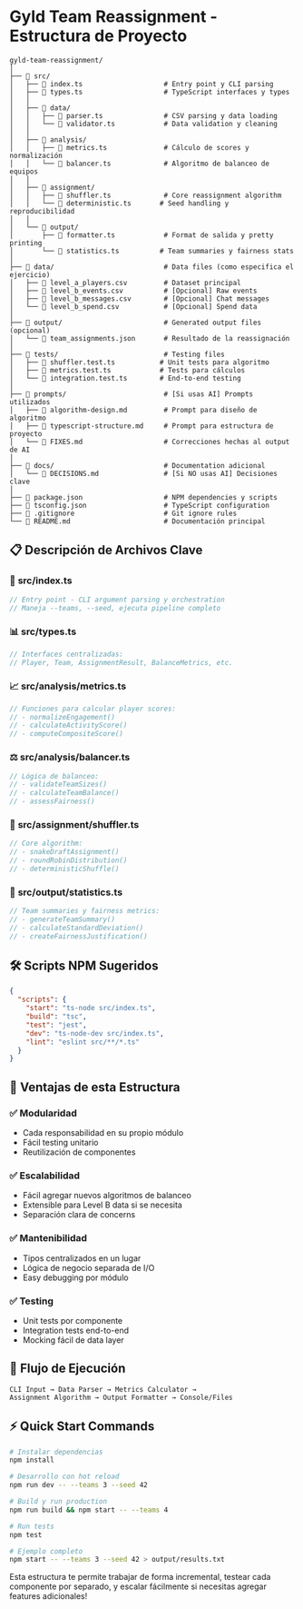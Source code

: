 # Gyld Team Reassignment - Estructura de Proyecto

```
gyld-team-reassignment/
│
├── 📁 src/
│   ├── 📄 index.ts                    # Entry point y CLI parsing
│   ├── 📄 types.ts                    # TypeScript interfaces y types
│   │
│   ├── 📁 data/
│   │   ├── 📄 parser.ts               # CSV parsing y data loading
│   │   └── 📄 validator.ts            # Data validation y cleaning
│   │
│   ├── 📁 analysis/
│   │   ├── 📄 metrics.ts              # Cálculo de scores y normalización
│   │   └── 📄 balancer.ts             # Algoritmo de balanceo de equipos
│   │
│   ├── 📁 assignment/
│   │   ├── 📄 shuffler.ts             # Core reassignment algorithm
│   │   └── 📄 deterministic.ts       # Seed handling y reproducibilidad
│   │
│   └── 📁 output/
│       ├── 📄 formatter.ts            # Format de salida y pretty printing
│       └── 📄 statistics.ts          # Team summaries y fairness stats
│
├── 📁 data/                           # Data files (como especifica el ejercicio)
│   ├── 📄 level_a_players.csv         # Dataset principal
│   ├── 📄 level_b_events.csv          # [Opcional] Raw events
│   ├── 📄 level_b_messages.csv        # [Opcional] Chat messages
│   └── 📄 level_b_spend.csv           # [Opcional] Spend data
│
├── 📁 output/                         # Generated output files (opcional)
│   └── 📄 team_assignments.json       # Resultado de la reassignación
│
├── 📁 tests/                          # Testing files
│   ├── 📄 shuffler.test.ts           # Unit tests para algoritmo
│   ├── 📄 metrics.test.ts            # Tests para cálculos
│   └── 📄 integration.test.ts        # End-to-end testing
│
├── 📁 prompts/                        # [Si usas AI] Prompts utilizados
│   ├── 📄 algorithm-design.md         # Prompt para diseño de algoritmo
│   ├── 📄 typescript-structure.md     # Prompt para estructura de proyecto
│   └── 📄 FIXES.md                    # Correcciones hechas al output de AI
│
├── 📁 docs/                           # Documentation adicional
│   └── 📄 DECISIONS.md                # [Si NO usas AI] Decisiones clave
│
├── 📄 package.json                    # NPM dependencies y scripts
├── 📄 tsconfig.json                   # TypeScript configuration
├── 📄 .gitignore                      # Git ignore rules
└── 📄 README.md                       # Documentación principal
```

## 📋 Descripción de Archivos Clave

### 🚀 **src/index.ts**
```typescript
// Entry point - CLI argument parsing y orchestration
// Maneja --teams, --seed, ejecuta pipeline completo
```

### 📊 **src/types.ts**
```typescript
// Interfaces centralizadas:
// Player, Team, AssignmentResult, BalanceMetrics, etc.
```

### 📈 **src/analysis/metrics.ts**
```typescript
// Funciones para calcular player scores:
// - normalizeEngagement()
// - calculateActivityScore()
// - computeCompositeScore()
```

### ⚖️ **src/analysis/balancer.ts**
```typescript
// Lógica de balanceo:
// - validateTeamSizes()
// - calculateTeamBalance()
// - assessFairness()
```

### 🔀 **src/assignment/shuffler.ts**
```typescript
// Core algorithm:
// - snakeDraftAssignment()
// - roundRobinDistribution()
// - deterministicShuffle()
```

### 📄 **src/output/statistics.ts**
```typescript
// Team summaries y fairness metrics:
// - generateTeamSummary()
// - calculateStandardDeviation()
// - createFairnessJustification()
```

## 🛠️ Scripts NPM Sugeridos

```json
{
  "scripts": {
    "start": "ts-node src/index.ts",
    "build": "tsc",
    "test": "jest",
    "dev": "ts-node-dev src/index.ts",
    "lint": "eslint src/**/*.ts"
  }
}
```

## 🎯 Ventajas de esta Estructura

### ✅ **Modularidad**
- Cada responsabilidad en su propio módulo
- Fácil testing unitario
- Reutilización de componentes

### ✅ **Escalabilidad**
- Fácil agregar nuevos algoritmos de balanceo
- Extensible para Level B data si se necesita
- Separación clara de concerns

### ✅ **Mantenibilidad**
- Tipos centralizados en un lugar
- Lógica de negocio separada de I/O
- Easy debugging por módulo

### ✅ **Testing**
- Unit tests por componente
- Integration tests end-to-end
- Mocking fácil de data layer

## 🚦 Flujo de Ejecución

```
CLI Input → Data Parser → Metrics Calculator → 
Assignment Algorithm → Output Formatter → Console/Files
```

## ⚡ Quick Start Commands

```bash
# Instalar dependencias
npm install

# Desarrollo con hot reload
npm run dev -- --teams 3 --seed 42

# Build y run production
npm run build && npm start -- --teams 4

# Run tests
npm test

# Ejemplo completo
npm start -- --teams 3 --seed 42 > output/results.txt
```

Esta estructura te permite trabajar de forma incremental, testear cada componente por separado, y escalar fácilmente si necesitas agregar features adicionales!